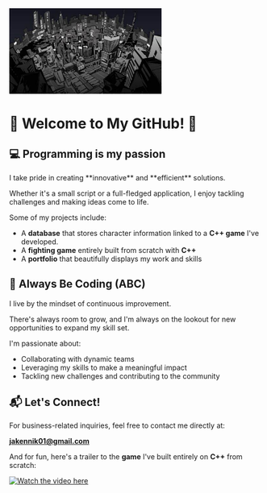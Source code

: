 <img src="Background.jpg" alt="Banner" width="60%" />

# 🌟 Welcome to My GitHub! 🌟

## 💻 **Programming is my passion**

<p>I take pride in creating **innovative** and **efficient** solutions.</p>
<p>Whether it's a small script or a full-fledged application, I enjoy tackling challenges and making ideas come to life.</p>
<p>Some of my projects include:</p>

- A **database** that stores character information linked to a **C++ game** I've developed.
- A **fighting game** entirely built from scratch with **C++**
- A **portfolio** that beautifully displays my work and skills

## 🚀 **Always Be Coding (ABC)**

<p>I live by the mindset of continuous improvement.</p>
<p>There's always room to grow, and I'm always on the lookout for new opportunities to expand my skill set.</p>
<p>I'm passionate about:</p>

- Collaborating with dynamic teams
- Leveraging my skills to make a meaningful impact
- Tackling new challenges and contributing to the community

## 📬 **Let's Connect!**

For business-related inquiries, feel free to contact me directly at:

**jakennik01@gmail.com**

And for fun, here's a trailer to the **game** I've built entirely on **C++** from scratch:

[![Watch the video here](https://img.youtube.com/vi/Tdyt_Ypg8g0/0.jpg)](https://www.youtube.com/watch?v=Tdyt_Ypg8g0)



